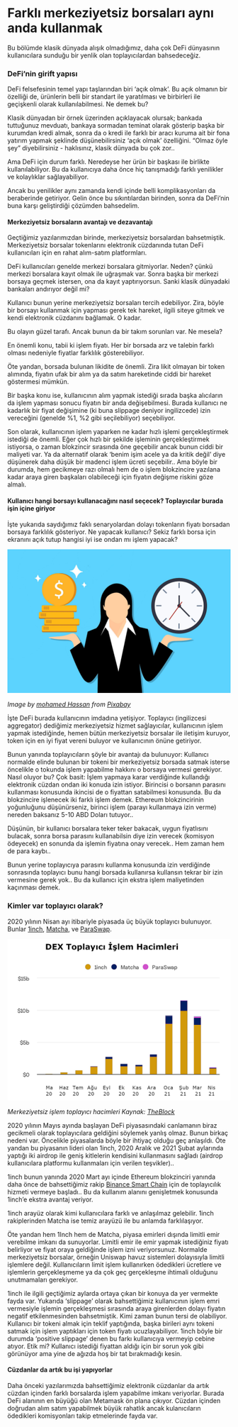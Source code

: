 # Farklı merkeziyetsiz borsaları aynı anda kullanmak

Bu bölümde klasik dünyada alışık olmadığımız, daha çok DeFi dünyasının kullanıcılara sunduğu bir yenlik olan toplayıcılardan bahsedeceğiz.

### DeFi’nin girift yapısı

DeFi felsefesinin temel yapı taşlarından biri ‘açık olmak’. Bu açık olmanın bir özelliği de, ürünlerin belli bir standart ile yaratılması ve birbirleri ile geçişkenli olarak kullanılabilmesi. Ne demek bu?

Klasik dünyadan bir örnek üzerinden açıklayacak olursak; bankada tuttuğunuz mevduatı, bankaya sormadan teminat olarak gösterip başka bir kurumdan kredi almak, sonra da o kredi ile farklı bir aracı kuruma ait bir fona yatırım yapmak şeklinde düşünebilirsiniz ‘açık olmak’ özelliğini. “Olmaz öyle şey” diyebilirsiniz - haklısınız, klasik dünyada bu çok zor..

Ama DeFi için durum farklı. Neredeyse her ürün bir başkası ile birlikte kullanılabiliyor. Bu da kullanıcıya daha önce hiç tanışmadığı farklı yenilikler ve kolaylıklar sağlayabiliyor.

Ancak bu yenilikler aynı zamanda kendi içinde belli komplikasyonları da beraberinde getiriyor. Gelin önce bu sıkıntılardan birinden, sonra da DeFi’nin buna karşı geliştirdiği çözümden bahsedelim.

#### Merkeziyetsiz borsaların avantajı ve dezavantajı

Geçtiğimiz yazılarımızdan birinde, merkeziyetsiz borsalardan bahsetmiştik. Merkeziyetsiz borsalar tokenlarını elektronik cüzdanında tutan DeFi kullanıcıları için en rahat alım-satım platformları.

DeFi kullanıcıları genelde merkezi borsalara gitmiyorlar. Neden? çünkü merkezi borsalara kayıt olmak ile uğraşmak var. Sonra başka bir merkezi borsaya geçmek istersen, ona da kayıt yaptırıyorsun. Sanki klasik dünyadaki bankaları andırıyor değil mi?

Kullanıcı bunun yerine merkeziyetsiz borsaları tercih edebiliyor. Zira, böyle bir borsayı kullanmak için yapması gerek tek hareket, ilgili siteye gitmek ve kendi elektronik cüzdanını bağlamak. O kadar.

Bu olayın güzel tarafı. Ancak bunun da bir takım sorunları var. Ne mesela?

En önemli konu, tabii ki işlem fiyatı. Her bir borsada arz ve talebin farklı olması nedeniyle fiyatlar farklılık gösterebiliyor.

Öte yandan, borsada bulunan likidite de önemli. Zira likit olmayan bir token alımında, fiyatın ufak bir alım ya da satım hareketinde ciddi bir hareket göstermesi mümkün.

Bir başka konu ise, kullanıcının alım yapmak istediği sırada başka alıcıların da işlem yapması sonucu fiyatın bir anda değişebilmesi. Burada kullanıcı ne kadarlık bir fiyat değişimine \(ki buna slippage deniyor ingilizcede\) izin vereceğini \(genelde %1, %2 gibi seçilebiliyor\) seçebiliyor.

Son olarak, kullanıcının işlem yaparken ne kadar hızlı işlemi gerçekleştirmek istediği de önemli. Eğer çok hızlı bir şekilde işleminin gerçekleştirmek istiyorsa, o zaman blokzincir sırasında öne geçebilir ancak bunun ciddi bir maliyeti var. Ya da alternatif olarak ‘benim işim acele ya da kritik değil’ diye düşünerek daha düşük bir madenci işlem ücreti seçebilir.. Ama böyle bir durumda, hem gecikmeye razı olmalı hem de o işlem blokzincire yazılana kadar araya giren başkaları olabileceği için fiyatın değişme riskini göze almalı.

#### Kullanıcı hangi borsayı kullanacağını nasıl seçecek? Toplayıcılar burada işin içine giriyor

İşte yukarıda saydığımız faklı senaryolardan dolayı tokenların fiyatı borsadan borsaya farklılık gösteriyor. Ne yapacak kullanıcı? Sekiz farklı borsa için ekranını açık tutup hangisi iyi ise ondan mı işlem yapacak?

![](../.gitbook/assets/040505-farkli-merkeziyetsiz-borsalar-time-4559218_1920.jpg)

_Image by_ [_mohamed Hassan_](https://pixabay.com/users/mohamed_hassan-5229782/) _from_ [_Pixabay_](https://pixabay.com/)

İşte DeFi burada kullanıcının imdadına yetişiyor. Toplayıcı \(ingilizcesi aggregator\) dediğimiz merkeziyetsiz hizmet sağlayıcılar, kullanıcının işlem yapmak istediğinde, hemen bütün merkeziyetsiz borsalar ile iletişim kuruyor, token için en iyi fiyat vereni buluyor ve kullanıcının önüne getiriyor.

Bunun yanında toplayıcıların şöyle bir avantajı da bulunuyor: Kullanıcı normalde elinde bulunan bir tokeni bir merkeziyetsiz borsada satmak isterse öncelikle o tokunda işlem yapabilme hakkını o borsaya vermesi gerekiyor. Nasıl oluyor bu? Çok basit: İşlem yapmaya karar verdiğinde kullandığı elektronik cüzdan ondan iki konuda izin istiyor. Birincisi o borsanın parasını kullanması konusunda ikincisi de o fiyattan satabilmesi konusunda. Bu da blokzincire işlenecek iki farklı işlem demek. Ethereum blokzincirinin yoğunluğunu düşünürseniz, birinci işlem \(parayı kullanmaya izin verme\) nereden baksanız 5-10 ABD Doları tutuyor..

Düşünün, bir kullanıcı borsalara teker teker bakacak, uygun fiyatlısını bulacak, sonra borsa parasını kullanabilsin diye izin verecek \(komisyon ödeyecek\) en sonunda da işlemin fiyatına onay verecek.. Hem zaman hem de para kaybı..

Bunun yerine toplayıcıya parasını kullanma konusunda izin verdiğinde sonrasında toplayıcı bunu hangi borsada kullanırsa kullansın tekrar bir izin vermesine gerek yok.. Bu da kullanıcı için ekstra işlem maliyetinden kaçınması demek.

### Kimler var toplayıcı olarak?

2020 yılının Nisan ayı itibariyle piyasada üç büyük toplayıcı bulunuyor. Bunlar [1inch](https://1inch.exchange/#/), [Matcha](https://matcha.xyz/), ve [ParaSwap](https://paraswap.io/).

![](../.gitbook/assets/040507-farkli-merkeziyetsiz-borsalar-dex_islem_hacimleri.jpg)

_Merkeziyetsiz işlem toplayıcı hacimleri Kaynak:_ [_TheBlock_](https://www.theblockcrypto.com/data/decentralized-finance/dex-non-custodial/dex-aggregator-trade-volume)

2020 yılının Mayıs ayında başlayan DeFi piyasasındaki canlamanın biraz gecikmeli olarak toplayıcılara geldiğini söylemek yanlış olmaz. Bunun birkaç nedeni var. Öncelikle piyasalarda böyle bir ihtiyaç olduğu geç anlaşıldı. Öte yandan bu piyasanın lideri olan 1inch, 2020 Aralık ve 2021 Şubat aylarında yaptığı iki airdrop ile geniş kitlelerin kendisini kullanmasını sağladı \(airdrop kullanıcılara platformu kullanmaları için verilen teşvikler\)..

1inch bunun yanında 2020 Mart ayı içinde Ethereum blokzinciri yanında daha önce de bahsettiğimiz rakip [Binance Smart Chain](https://www.binance.org/en/smartChain) için de toplayıcılık hizmeti vermeye başladı.. Bu da kullanım alanını genişletmek konusunda 1inch’e ekstra avantaj veriyor.

1inch arayüz olarak kimi kullanıcılara farklı ve anlaşılmaz gelebilir. 1inch rakiplerinden Matcha ise temiz arayüzü ile bu anlamda farklılaşıyor.

Öte yandan hem 1Inch hem de Matcha, piyasa emirleri dışında limitli emir verebilme imkanı da sunuyorlar. Limitli emir ile emir yapmak istediğiniz fiyatı belirliyor ve fiyat oraya geldiğinde işlem izni veriyorsunuz. Normalde merkeziyetsiz borsalar, örneğin Uniswap havuz sistemleri dolayısıyla limitli işlemlere değil. Kullanıcıların limit işlem kullanırken ödedikleri ücretlere ve işlemlerin gerçekleşmeme ya da çok geç gerçekleşme ihtimali olduğunu unutmamaları gerekiyor.

1inch ile ilgili geçtiğimiz aylarda ortaya çıkan bir konuya da yer vermekte fayda var. Yukarıda ‘slippage’ olarak bahsettiğimiz kullanıcının işlem emri vermesiyle işlemin gerçekleşmesi sırasında araya girenlerden dolayı fiyatın negatif etkilenmesinden bahsetmiştik. Kimi zaman bunun tersi de olabiliyor. Kullanıcı bir tokeni almak için teklif yaptığında, başka birileri aynı tokeni satmak için işlem yaptıkları için token fiyatı ucuzlayabiliyor. 1inch böyle bir durumda ‘positive slippage’ denen bu farkı kullanıcıya vermeyip cebine atıyor. Etik mi? Kullanıcı istediği fiyattan aldığı için bir sorun yok gibi görünüyor ama yine de ağızda hoş bir tat bırakmadığı kesin.

#### Cüzdanlar da artık bu işi yapıyorlar

Daha önceki yazılarımızda bahsettiğimiz elektronik cüzdanlar da artık cüzdan içinden farklı borsalarda işlem yapabilme imkanı veriyorlar. Burada DeFi alanının en büyüğü olan Metamask ön plana çıkıyor. Cüzdan içinden doğrudan alım satım yapabilmek büyük rahatlık ancak kulanıcıların ödedikleri komisyonları takip etmelerinde fayda var.

